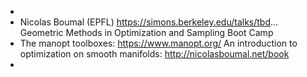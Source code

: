 -
- Nicolas Boumal (EPFL)
  https://simons.berkeley.edu/talks/tbd...
  Geometric Methods in Optimization and Sampling Boot Camp
- The manopt toolboxes: https://www.manopt.org/
  An introduction to optimization on smooth manifolds: http://nicolasboumal.net/book
-
